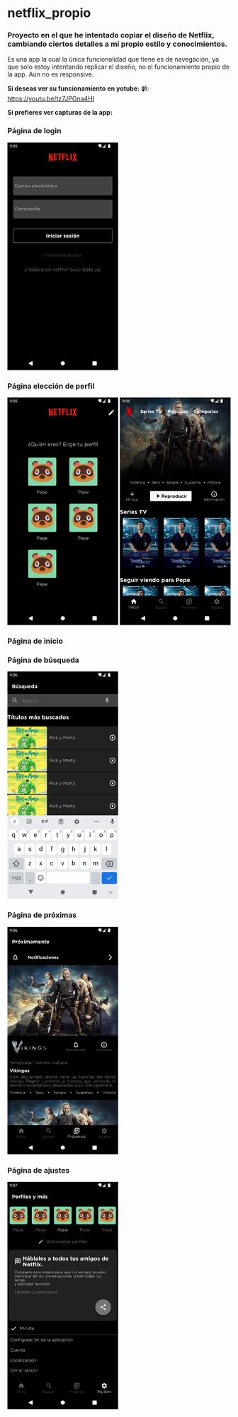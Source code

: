 # netflix_propio

### Proyecto en el que he intentado copiar el diseño de Netflix, cambiando ciertos detalles a mi propio estilo y conocimientos.

Es una app la cual la única funcionalidad que tiene es de navegación, ya que solo estoy intentando replicar el diseño, no el funcionamiento propio de la app.
Aún no es responsive.


**Si deseas ver su funcionamiento en yotube:**
📹: https://youtu.be/tz7JPGna4HI


**Si prefieres ver capturas de la app:**

### Página de login

<img src="screenshots/Screenshot_1644522008.png" width="250" >

### Página elección de perfil
<div>
<img src="screenshots/Screenshot_1644522047.png" width="250">
  <img src="screenshots/Screenshot_1644522067.png" width="250">
  </div>

### Página de inicio



### Página de búsqueda

<img src="screenshots/Screenshot_1644522081.png" width="250">

### Página de próximas

<img src="screenshots/Screenshot_1644522102.png" width="250">

### Página de ajustes

<img src="screenshots/Screenshot_1644522115.png" width="250">



